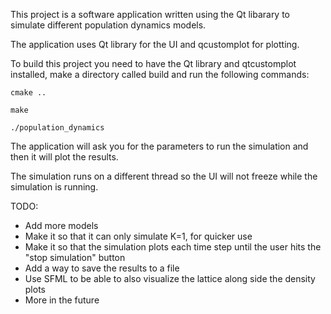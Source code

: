 This project is a software application written using the Qt libarary to simulate different population dynamics models.

The application uses Qt library for the UI and qcustomplot for plotting.

To build this project you need to have the Qt library and qtcustomplot installed, make a directory called build and run the following commands:

``` cmake .. ```

``` make ```

``` ./population_dynamics ```

The application will ask you for the parameters to run the simulation and then it will plot the results.

The simulation runs on a different thread so the UI will not freeze while the simulation is running.

TODO:
- Add more models
- Make it so that it can only simulate K=1, for quicker use
- Make it so that the simulation plots each time step until the user hits the "stop simulation" button
- Add a way to save the results to a file
- Use SFML to be able to also visualize the lattice along side the density plots
- More in the future
